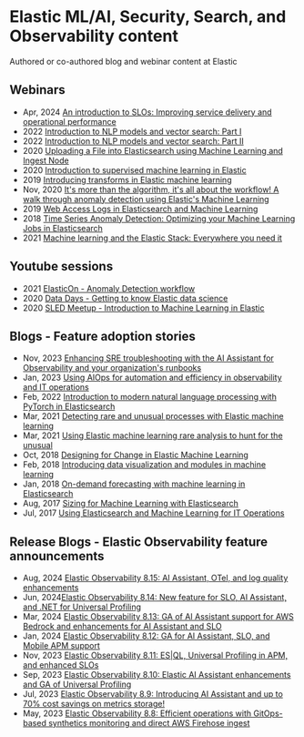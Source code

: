 # Elastic ML/AI, Security, Search, and Observability content
Authored or co-authored blog and webinar content at Elastic

## Webinars
- Apr, 2024 [An introduction to SLOs: Improving service delivery and operational performance](https://www.elastic.co/virtual-events/introduction-to-slos)
- 2022 [Introduction to NLP models and vector search: Part I](https://www.elastic.co/virtual-events/introduction-to-nlp-models-and-vector-search)
- 2022 [Introduction to NLP models and vector search: Part II](https://www.elastic.co/virtual-events/introduction-to-nlp-models-and-vector-search-part-2)
- 2020 [Uploading a File into Elasticsearch using Machine Learning and Ingest Node](https://www.elastic.co/es/webinars/uploading-a-file-into-elasticsearch-using-machine-learning-ingest-node)
- 2020 [Introduction to supervised machine learning in Elastic](https://www.elastic.co/de/webinars/introduction-to-supervised-machine-learning-in-elastic)
- 2019 [Introducing transforms in Elastic machine learning](https://www.elastic.co/es/webinars/introducing-data-frame-transforms-for-elastic-machine-learning)
- Nov, 2020 [It's more than the algorithm, it's all about the workflow! A walk through anomaly detection using Elastic's Machine Learning](https://www.elastic.co/elasticon/archive/2021/global/its-more-than-the-algorithm-its-all-about-the-workflow-a-walk-through-anomaly-detection-using-elastic-machine-learning)
- 2019 [Web Access Logs in Elasticsearch and Machine Learning](https://www.elastic.co/webinars/event-logs-in-elasticsearch-and-machine-learning)
- 2018 [Time Series Anomaly Detection: Optimizing your Machine Learning Jobs in Elasticsearch](https://www.elastic.co/webinars/time-series-anomaly-detection-optimizing-machine-learning-jobs-in-elasticsearch)
- 2021 [Machine learning and the Elastic Stack: Everywhere you need it](https://www.elastic.co/elasticon/archive/2020/global/machine-learning-and-the-elastic-stack-everywhere-you-need-it)

## Youtube sessions
- 2021 [ElasticOn - Anomaly Detection workflow](https://youtu.be/Ca4_5AMvboU?si=n5tblO1eDBHkQfdX)
- 2020 [Data Days - Getting to know Elastic data science](https://youtu.be/yjBdCvpTOjU?si=-Bk4nObTTmddiDje)
- 2020 [SLED Meetup - Introduction to Machine Learning in Elastic](https://youtu.be/NfOTq3X_pcg?si=bBUksb0ZDZ-6EAlE)

## Blogs - Feature adoption stories
- Nov, 2023 [Enhancing SRE troubleshooting with the AI Assistant for Observability and your organization's runbooks](https://www.elastic.co/observability-labs/blog/sre-troubleshooting-ai-assistant-observability-runbooks)
- Jan, 2023 [Using AIOps for automation and efficiency in observability and IT operations](https://www.elastic.co/blog/aiops-use-cases-observability-operations)
- Feb, 2022 [Introduction to modern natural language processing with PyTorch in Elasticsearch](https://www.elastic.co/blog/introduction-to-nlp-with-pytorch-models)
- Mar, 2021 [Detecting rare and unusual processes with Elastic machine learning](https://www.elastic.co/blog/detecting-rare-unusual-processes-with-elastic-machine-learning)
- Mar, 2021 [Using Elastic machine learning rare analysis to hunt for the unusual](https://www.elastic.co/blog/using-elastic-machine-learning-rare-analysis-to-hunt-for-the-unusual)
- Oct, 2018 [Designing for Change in Elastic Machine Learning](https://www.elastic.co/blog/designing-for-change-in-elastic-machine-learning)
- Feb, 2018 [Introducing data visualization and modules in machine learning](https://www.elastic.co/blog/machine-learning-data-visualizer-and-modules)
- Jan, 2018 [On-demand forecasting with machine learning in Elasticsearch](https://www.elastic.co/blog/elasticsearch-machine-learning-on-demand-forecasting)
- Aug, 2017 [Sizing for Machine Learning with Elasticsearch](https://www.elastic.co/blog/sizing-machine-learning-with-elasticsearch)
- Jul, 2017 [Using Elasticsearch and Machine Learning for IT Operations](https://www.elastic.co/blog/using-elasticsearch-and-machine-learning-for-it-operations)

## Release Blogs - Elastic Observability feature announcements
- Aug, 2024 [Elastic Observability 8.15: AI Assistant, OTel, and log quality enhancements](https://www.elastic.co/blog/whats-new-elastic-observability-8-15-0)
- Jun, 2024[Elastic Observability 8.14: New feature for SLO, AI Assistant, and .NET for Universal Profiling](https://www.elastic.co/blog/whats-new-elastic-observability-8-14-0)
- Mar, 2024 [Elastic Observability 8.13: GA of AI Assistant support for AWS Bedrock and enhancements for AI Assistant and SLO](https://www.elastic.co/blog/whats-new-elastic-observability-8-13-0)
- Jan, 2024 [Elastic Observability 8.12: GA for AI Assistant, SLO, and Mobile APM support](https://www.elastic.co/blog/whats-new-elastic-observability-8-12-0) 
- Nov, 2023 [Elastic Observability 8.11: ES|QL, Universal Profiling in APM, and enhanced SLOs](https://www.elastic.co/blog/whats-new-elastic-observability-8-11-0) 
- Sep, 2023 [Elastic Observability 8.10: Elastic AI Assistant enhancements and GA of Universal Profiling](https://www.elastic.co/blog/whats-new-elastic-observability-8-10-0)
- Jul, 2023 [Elastic Observability 8.9: Introducing AI Assistant and up to 70% cost savings on metrics storage!](https://www.elastic.co/blog/whats-new-elastic-observability-8-9-0)
- May, 2023 [Elastic Observability 8.8: Efficient operations with GitOps-based synthetics monitoring and direct AWS Firehose ingest](https://www.elastic.co/blog/whats-new-elastic-observability-8-8-0)

